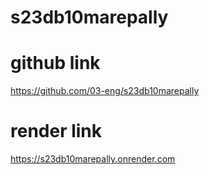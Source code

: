 # s23db10marepally
# github link
https://github.com/03-eng/s23db10marepally
# render link
https://s23db10marepally.onrender.com
